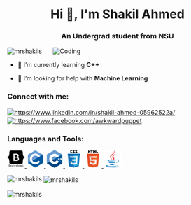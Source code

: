 <h1 align="center">Hi 👋, I'm Shakil Ahmed</h1>
<h3 align="center">An Undergrad student from NSU</h3>
<img align="right" alt="Coding" width="400" src="https://media.tenor.com/XOtotUZHZjoAAAAC/sad-anime.gif">

<p align="left"> <img src="https://komarev.com/ghpvc/?username=mrshakils&label=Profile%20views&color=0e75b6&style=flat" alt="mrshakils" /> </p>

- 🌱 I’m currently learning **C++**

- 🤝 I’m looking for help with **Machine Learning**

<h3 align="left">Connect with me:</h3>
<p align="left">
<a href="https://linkedin.com/in/https://www.linkedin.com/in/shakil-ahmed-05962522a/" target="blank"><img align="center" src="https://raw.githubusercontent.com/rahuldkjain/github-profile-readme-generator/master/src/images/icons/Social/linked-in-alt.svg" alt="https://www.linkedin.com/in/shakil-ahmed-05962522a/" height="30" width="40" /></a>
<a href="https://fb.com/https://www.facebook.com/awkwardpuppet" target="blank"><img align="center" src="https://raw.githubusercontent.com/rahuldkjain/github-profile-readme-generator/master/src/images/icons/Social/facebook.svg" alt="https://www.facebook.com/awkwardpuppet" height="30" width="40" /></a>
</p>

<h3 align="left">Languages and Tools:</h3>
<p align="left"> <a href="https://getbootstrap.com" target="_blank" rel="noreferrer"> <img src="https://raw.githubusercontent.com/devicons/devicon/master/icons/bootstrap/bootstrap-plain-wordmark.svg" alt="bootstrap" width="40" height="40"/> </a> <a href="https://www.cprogramming.com/" target="_blank" rel="noreferrer"> <img src="https://raw.githubusercontent.com/devicons/devicon/master/icons/c/c-original.svg" alt="c" width="40" height="40"/> </a> <a href="https://www.w3schools.com/cpp/" target="_blank" rel="noreferrer"> <img src="https://raw.githubusercontent.com/devicons/devicon/master/icons/cplusplus/cplusplus-original.svg" alt="cplusplus" width="40" height="40"/> </a> <a href="https://www.w3schools.com/css/" target="_blank" rel="noreferrer"> <img src="https://raw.githubusercontent.com/devicons/devicon/master/icons/css3/css3-original-wordmark.svg" alt="css3" width="40" height="40"/> </a> <a href="https://www.w3.org/html/" target="_blank" rel="noreferrer"> <img src="https://raw.githubusercontent.com/devicons/devicon/master/icons/html5/html5-original-wordmark.svg" alt="html5" width="40" height="40"/> </a> <a href="https://www.java.com" target="_blank" rel="noreferrer"> <img src="https://raw.githubusercontent.com/devicons/devicon/master/icons/java/java-original.svg" alt="java" width="40" height="40"/> </a> </p>

<p><img align="left" src="https://github-readme-stats.vercel.app/api/top-langs?username=mrshakils&show_icons=true&locale=en&layout=compact" alt="mrshakils" /></p>

<p>&nbsp;<img align="center" src="https://github-readme-stats.vercel.app/api?username=mrshakils&show_icons=true&locale=en" alt="mrshakils" /></p>

<p><img align="center" src="https://github-readme-streak-stats.herokuapp.com/?user=mrshakils&" alt="mrshakils" /></p>
